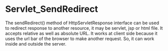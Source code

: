 # Servlet_SendRedirect
The sendRedirect() method of HttpServletResponse interface can be used to redirect response to another resource, it may be servlet, jsp or html file.  It accepts relative as well as absolute URL.  It works at client side because it uses the url bar of the browser to make another request. So, it can work inside and outside the server.
